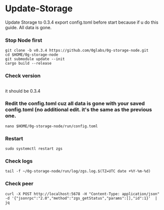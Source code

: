 # Update-Storage

Update Storage to 0.3.4
export config.toml before start because if u do this guide. All data is gone.

### Stop Node first

```rm -rf /root/0g-storage-node
git clone -b v0.3.4 https://github.com/0glabs/0g-storage-node.git
cd $HOME/0g-storage-node
git submodule update --init
cargo build --release
```


### Check version

```$HOME/0g-storage-node/target/release/zgs_node --version
```


it should be 0.3.4


### Redit the config.toml cuz all data is gone with your saved config.toml (no additional edit. it's the same as the previous one.

```nano $HOME/0g-storage-node/run/config.toml```


### Restart

```sudo systemctl restart zgs```


### Check logs

```tail -f ~/0g-storage-node/run/log/zgs.log.$(TZ=UTC date +%Y-%m-%d)```


### Check peer

```curl -X POST http://localhost:5678 -H "Content-Type: application/json" -d '{"jsonrpc":"2.0","method":"zgs_getStatus","params":[],"id":1}'  | jq```
 
